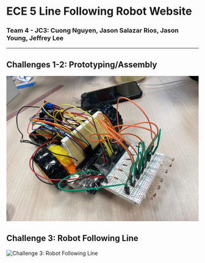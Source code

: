 # ECE 5 Line Following Robot Website
### Team 4 - JC3: Cuong Nguyen, Jason Salazar Rios, Jason Young, Jeffrey Lee

---
## Challenges 1-2: Prototyping/Assembly
![Challenge 2: Assembly](RobotAssemblyCh2.jpg)

## Challenge 3: Robot Following Line
![Challenge 3: Robot Following Line]()
